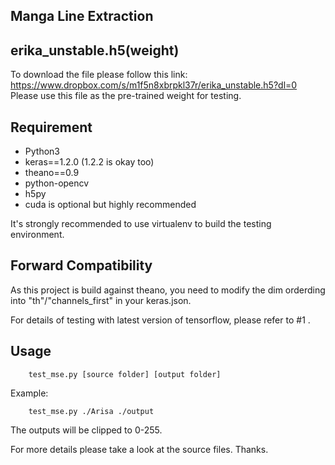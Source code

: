 Manga Line Extraction
--------------

## erika_unstable.h5(weight)

To download the file please follow this link:
https://www.dropbox.com/s/m1f5n8xbrpkl37r/erika_unstable.h5?dl=0
Please use this file as the pre-trained weight for testing.


## Requirement

+  Python3
+  keras==1.2.0 (1.2.2 is okay too)
+  theano==0.9
+  python-opencv
+  h5py
+  cuda is optional but highly recommended

It's strongly recommended to use virtualenv to build the testing environment.


## Forward Compatibility

As this project is build against theano, you need to modify the dim orderding into "th"/"channels_first" in your keras.json.

For details of testing with latest version of tensorflow, please refer to #1 .

## Usage

        test_mse.py [source folder] [output folder]

Example:

        test_mse.py ./Arisa ./output

The outputs will be clipped to 0-255.




For more details please take a look at the source files. Thanks.
